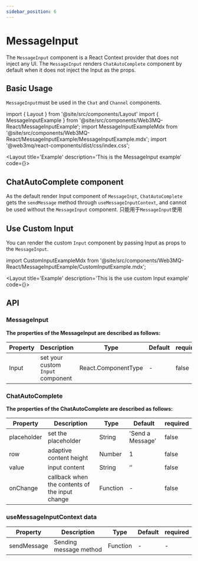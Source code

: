 ```yaml
---
sidebar_position: 6
---
```

# MessageInput
The `MessageInput` component is a React Context provider that does not inject any UI. The `MessageInput` renders `ChatAutoComplete` component by default when it does not inject the Input as the props.

## Basic Usage

`MessageInput`must be used in the `Chat` and `Channel` components.

import { Layout } from '@site/src/components/Layout'
import { MessageInputExample } from '@site/src/components/Web3MQ-React/MessageInputExample';
import MessageInputExampleMdx from '@site/src/components/Web3MQ-React/MessageInputExample/MessageInputExample.mdx';
import '@web3mq/react-components/dist/css/index.css';

<Layout
title='Example'
description='This is the MessageInput example'
code={<MessageInputExampleMdx />}>
<MessageInputExample />
</Layout>

## ChatAutoComplete component
As the default render Input component of `MessageInpt`, `ChatAutoComplete` gets the `sendMessage` method through `useMessageInputContext`, and cannot be used without the `MessageInput` component.
只能用于`MessageInput`使用

## Use Custom Input
You can render the custom `Input` component by passing Input as props to the `MessageInput`.

import CustomInputExampleMdx from '@site/src/components/Web3MQ-React/MessageInputExample/CustomInputExample.mdx';

<Layout
title='Example'
description='This is the use custom Input example'
code={<CustomInputExampleMdx />}>
<MessageInputExample type='custom' />
</Layout>

## API
### MessageInput
**The properties of the MessageInput are described as follows:**

| Property | Description                               | Type                                      | Default | required |
| -------- | ----------------------------------------- | ----------------------------------------- | ------- | -------- |
|  Input   | set your custom `Input` component         | React.ComponentType                       |   -     |  false   |

### ChatAutoComplete
**The properties of the ChatAutoComplete are described as follows:**

| Property    | Description        | Type     | Default          | required |
| ----------- | ------------------ | -------- | ---------------- | -------- |
| placeholder | set the placeholder| String   | 'Send a Message’ |   false  |
| row         | adaptive content height | Number   |      1           |   false  |
| value       | input content      | String   |     ‘’           |   false  |
| onChange    | callback when the contents of the input change | Function |      -           |   false  |


### useMessageInputContext data

| Property      | Description                            | Type              | Default | required |
| ------------- | -------------------------------------- | ----------------- | ------- | -------- |
| sendMessage   |    Sending message method              | Function          |   -     |     -    |